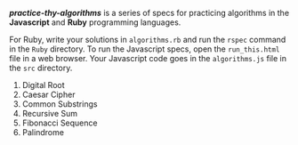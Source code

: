 ***practice-thy-algorithms*** is a series of specs for practicing algorithms in the **Javascript** and **Ruby** programming languages.


For Ruby, write your solutions in `algorithms.rb` and run the `rspec` command in the `Ruby` directory.
To run the Javascript specs, open the `run_this.html` file in a web browser.
Your Javascript code goes in the `algorithms.js` file in the `src` directory.


1. Digital Root
2. Caesar Cipher
3. Common Substrings
4. Recursive Sum
5. Fibonacci Sequence
6. Palindrome
